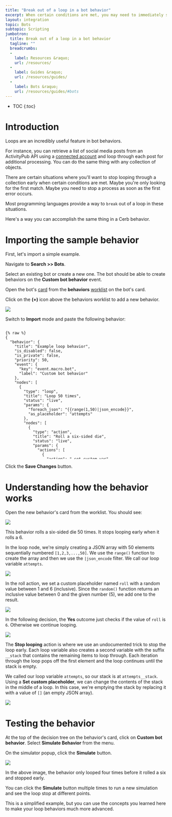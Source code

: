```yaml
---
title: "Break out of a loop in a bot behavior"
excerpt: When certain conditions are met, you may need to immediately stop looping through a collection in a bot behavior. Here's how to accomplish that.
layout: integration
topic: Bots
subtopic: Scripting
jumbotron:
  title: Break out of a loop in a bot behavior
  tagline: ""
  breadcrumbs:
  -
    label: Resources &raquo;
    url: /resources/
  -
    label: Guides &raquo;
    url: /resources/guides/
  -
    label: Bots &raquo;
    url: /resources/guides/#bots
---
```


* TOC
{:toc}

# Introduction

Loops are an incredibly useful feature in bot behaviors.

For instance, you can retrieve a list of social media posts from an ActivityPub API using a [connected account](/docs/connected-accounts/) and loop through each post for additional processing.  You can do the same thing with any collection of objects.

There are certain situations where you'll want to stop looping through a collection early when certain conditions are met.  Maybe you're only looking for the first match.  Maybe you need to stop a process as soon as the first error occurs.

Most programming languages provide a way to `break` out of a loop in these situations.

Here's a way you can accomplish the same thing in a Cerb behavior.

# Importing the sample behavior

First, let's import a simple example.

Navigate to **Search >> Bots**.

Select an existing bot or create a new one.  The bot should be able to create behaviors on the **Custom bot behavior** event.

Open the bot's [card](/docs/cards/) from the **behaviors** [worklist](/docs/worklists/) on the bot's card.

Click on the **(+)** icon above the behaviors worklist to add a new behavior.

<div class="cerb-screenshot">
<img src="/assets/images/guides/common/worklist-add.png" class="screenshot">
</div>

Switch to **Import** mode and paste the following behavior:

<pre style="max-height:29.5em;">
<code class="language-json">
{% raw %}
{
  "behavior": {
    "title": "Example loop behavior",
    "is_disabled": false,
    "is_private": false,
    "priority": 50,
    "event": {
      "key": "event.macro.bot",
      "label": "Custom bot behavior"
    },
    "nodes": [
      {
        "type": "loop",
        "title": "Loop 50 times",
        "status": "live",
        "params": {
          "foreach_json": "{{range(1,50)|json_encode}}",
          "as_placeholder": "attempts"
        },
        "nodes": [
          {
            "type": "action",
            "title": "Roll a six-sided die",
            "status": "live",
            "params": {
              "actions": [
                {
                  "action": "_set_custom_var",
                  "value": "{{random(5)+1}}",
                  "format": "",
                  "is_simulator_only": "0",
                  "var": "roll"
                }
              ]
            }
          },
          {
            "type": "switch",
            "title": "Did we roll a 6?",
            "status": "live",
            "nodes": [
              {
                "type": "outcome",
                "title": "Yes",
                "status": "live",
                "params": {
                  "groups": [
                    {
                      "any": 0,
                      "conditions": [
                        {
                          "condition": "_custom_script",
                          "tpl": "{{roll}}",
                          "oper": "is",
                          "value": "6"
                        }
                      ]
                    }
                  ]
                },
                "nodes": [
                  {
                    "type": "action",
                    "title": "Stop looping",
                    "status": "live",
                    "params": {
                      "actions": [
                        {
                          "action": "_set_custom_var",
                          "value": "[]",
                          "format": "",
                          "is_simulator_only": "0",
                          "var": "attempts__stack"
                        }
                      ]
                    }
                  }
                ]
              },
              {
                "type": "outcome",
                "title": "No",
                "status": "live",
                "params": {
                  "groups": [
                    {
                      "any": 0,
                      "conditions": []
                    }
                  ]
                }
              }
            ]
          }
        ]
      }
    ]
  }
}
{% endraw %}
</code>
</pre>

Click the **Save Changes** button.

# Understanding how the behavior works

Open the new behavior's card from the worklist. You should see:

<div class="cerb-screenshot">
<img src="/assets/images/guides/bots/break-loops/behavior.png" class="screenshot">
</div>

This behavior rolls a six-sided die 50 times.  It stops looping early when it rolls a 6.

In the loop node, we're simply creating a JSON array with 50 elements sequentially numbered `[1,2,3,...,50]`. We use the `range()` function to create the array and then we use the `|json_encode` filter.  We call our loop variable `attempts`.

<div class="cerb-screenshot">
<img src="/assets/images/guides/bots/break-loops/behavior-loop.png" class="screenshot">
</div>

In the roll action, we set a custom placeholder named `roll` with a random value between 1 and 6 (inclusive).  Since the `random()` function returns an inclusive value between 0 and the given number (5), we add one to the result.

<div class="cerb-screenshot">
<img src="/assets/images/guides/bots/break-loops/behavior-action-roll.png" class="screenshot">
</div>

In the following decision, the **Yes** outcome just checks if the value of `roll` is `6`.  Otherwise we continue looping.

<div class="cerb-screenshot">
<img src="/assets/images/guides/bots/break-loops/behavior-outcome-yes.png" class="screenshot">
</div>

The **Stop looping** action is where we use an undocumented trick to stop the loop early.  Each loop variable also creates a second variable with the suffix `__stack` that contains the remaining items to loop through.  Each iteration through the loop pops off the first element and the loop continues until the stack is empty.

We called our loop variable `attempts`, so our stack is at `attempts__stack`.  Using a **Set custom placeholder**, we can change the contents of the stack in the middle of a loop.  In this case, we're emptying the stack by replacing it with a value of `[]` (an empty JSON array).

<div class="cerb-screenshot">
<img src="/assets/images/guides/bots/break-loops/behavior-action-break.png" class="screenshot">
</div>

# Testing the behavior

At the top of the decision tree on the behavior's card, click on **Custom bot behavior**.  Select **Simulate Behavior** from the menu.

On the simulator popup, click the **Simulate** button.

<div class="cerb-screenshot">
<img src="/assets/images/guides/bots/break-loops/behavior-simulator.png" class="screenshot">
</div>

In the above image, the behavior only looped four times before it rolled a six and stopped early.

You can click the **Simulate** button multiple times to run a new simulation and see the loop stop at different points.

This is a simplified example, but you can use the concepts you learned here to make your loop behaviors much more advanced.
